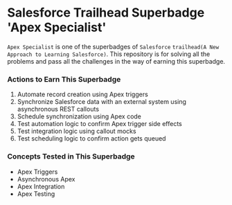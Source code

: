 # Salesforce Trailhead Superbadge 'Apex Specialist'
`Apex Specialist` is one of the superbadges of `Salesforce` `trailhead(A New Approach to Learning Salesforce)`.
This repository is for solving all the problems and pass all the challenges in the way of earning this superbadge.

### Actions to Earn This Superbadge
1. Automate record creation using Apex triggers
2. Synchronize Salesforce data with an external system using asynchronous REST callouts
3. Schedule synchronization using Apex code
4. Test automation logic to confirm Apex trigger side effects
5. Test integration logic using callout mocks
6. Test scheduling logic to confirm action gets queued

### Concepts Tested in This Superbadge
* Apex Triggers
* Asynchronous Apex
* Apex Integration
* Apex Testing

